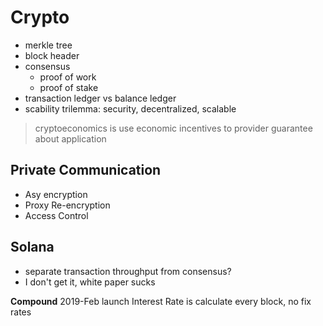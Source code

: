 # Crypto
- merkle tree
- block header
- consensus
  - proof of work
  - proof of stake
- transaction ledger vs balance ledger
- scability trilemma: security, decentralized, scalable

  
> cryptoeconomics is use economic incentives to provider guarantee about application

## Private Communication
- Asy encryption
- Proxy Re-encryption
- Access Control


## Solana
- separate transaction throughput from consensus?
- I don't get it, white paper sucks

**Compound**
2019-Feb launch
Interest Rate is calculate every block, no fix rates
